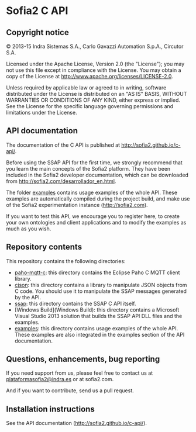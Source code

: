 # Sofia2 C API

## Copyright notice

© 2013-15 Indra Sistemas S.A., Carlo Gavazzi Automation S.p.A., Circutor S.A.

Licensed under the Apache License, Version 2.0 (the "License"); you may not use this file except in compliance with the License. You may obtain a copy of the License at http://www.apache.org/licenses/LICENSE-2.0.

Unless required by applicable law or agreed to in writing, software distributed under the License is distributed on an "AS IS" BASIS, WITHOUT WARRANTIES OR CONDITIONS OF ANY KIND, either express or implied. See the License for the specific language governing permissions and limitations under the License.

## API documentation

The documentation of the C API is published at http://sofia2.github.io/c-api/.

Before using the SSAP API for the first time, we strongly recommend that you learn the main concepts of the Sofia2 platform. They have been included in the Sofia2 developer documentation, which can be downloaded from http://sofia2.com/desarrollador_en.html.

The folder [examples](examples) contains usage examples of the whole API. These examples are automatically compiled during the project build, and make use of the Sofia2 experimentation instance (http://sofia2.com).

If you want to test this API, we encourage you to register here, to create your own ontologies and client applications and to modify the examples as much as you wish.

## Repository contents

This repository contains the following directories:

* [paho-mqtt-c](paho-mqtt-c): this directory contains the Eclipse Paho C MQTT client library.
* [cjson](cjson): this directory contains a library to manipulate JSON objects from C code. You should use it to manipulate the SSAP messages generated by the API.
* [ssap](ssap): this directory contains the SSAP C API itself.
* [Windows Build](Windows Build): this directory contains a Microsoft Visual Studio 2013 solution that builds the SSAP API DLL files and the examples.
* [examples](examples): this directory contains usage examples of the whole API. These examples are also integrated in the examples section of the API documentation.

## Questions, enhancements, bug reporting

If you need support from us, please feel free to contact us at [plataformasofia2@indra.es](mailto:plataformasofia2@indra.es) or at sofia2.com.

And if you want to contribute, send us a pull request.

## Installation instructions

See the API documentation (http://sofia2.github.io/c-api/).